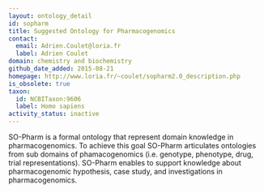 ```yaml
---
layout: ontology_detail
id: sopharm
title: Suggested Ontology for Pharmacogenomics
contact:
  email: Adrien.Coulet@loria.fr
  label: Adrien Coulet
domain: chemistry and biochemistry
github_date_added: 2015-08-21
homepage: http://www.loria.fr/~coulet/sopharm2.0_description.php
is_obsolete: true
taxon:
  id: NCBITaxon:9606
  label: Homo sapiens
activity_status: inactive
---
```


SO-Pharm is a formal ontology that represent domain knowledge in pharmacogenomics. To achieve this goal SO-Pharm articulates ontologies from sub domains of phamacogenomics (i.e. genotype, phenotype, drug, trial representations). SO-Pharm enables to support knowledge about pharmacogenomic hypothesis, case study, and investigations in pharmacogenomics.

